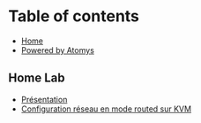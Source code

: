 # Table of contents

* [Home](README.md)
* [Powered by Atomys](https://atomys.me)

## Home Lab

* [Présentation](home-lab/presentation.md)
* [Configuration réseau en mode routed sur KVM](home-lab/configuration-reseau-kvm.md)

